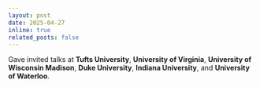 ```yaml
---
layout: post
date: 2025-04-27
inline: true
related_posts: false
---
```


Gave invited talks at **Tufts University**, **University of Virginia**, **University of Wisconsin Madison**, **Duke University**, **Indiana University**, and **University of Waterloo**. 